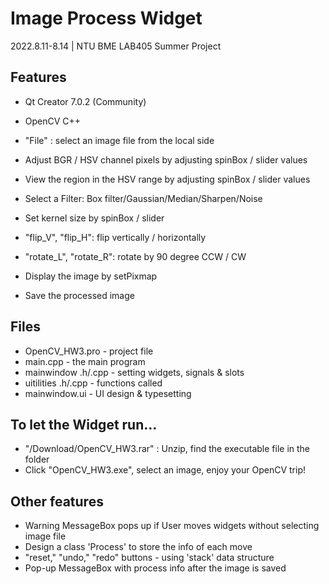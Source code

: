 # Image Process Widget

2022.8.11-8.14 | NTU BME LAB405 Summer Project

## Features

- Qt Creator 7.0.2 (Community)
- OpenCV C++


- "File" : select an image file from the local side

- Adjust BGR / HSV channel pixels by adjusting spinBox / slider values
- View the region in the HSV range by adjusting spinBox / slider values
- Select a Filter: Box filter/Gaussian/Median/Sharpen/Noise
- Set kernel size by spinBox / slider

- "flip_V", "flip_H": flip vertically / horizontally
- "rotate_L", "rotate_R": rotate by 90 degree CCW / CW

- Display the image by setPixmap
- Save the processed image

## Files

- OpenCV_HW3.pro - project file
- main.cpp - the main program
- mainwindow .h/.cpp - setting widgets, signals & slots
- uitilities .h/.cpp - functions called
- mainwindow.ui - UI design & typesetting 

## To let the Widget run...

- "/Download/OpenCV_HW3.rar" : Unzip, find the executable file in the folder
- Click "OpenCV_HW3.exe", select an image, enjoy your OpenCV trip! 

## Other features

- Warning MessageBox pops up if User moves widgets without selecting image file
- Design a class 'Process' to store the info of each move
- "reset," "undo," "redo" buttons - using 'stack' data structure
- Pop-up MessageBox with process info after the image is saved

